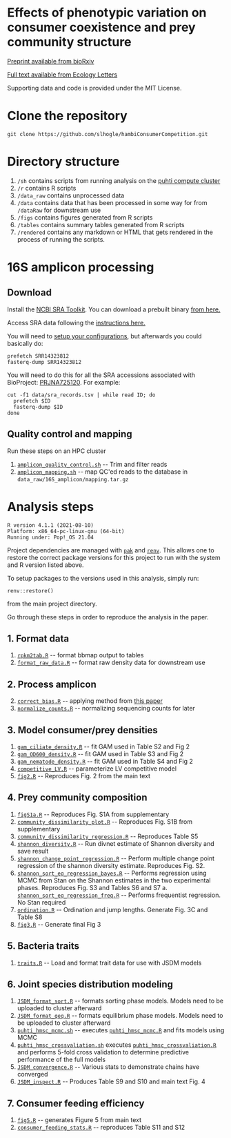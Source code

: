 # Effects of phenotypic variation on consumer coexistence and prey community structure

[Preprint available from bioRxiv](https://www.biorxiv.org/content/10.1101/2021.06.09.447767)

[Full text available from Ecology Letters]()

Supporting data and code is provided under the MIT License.

# Clone the repository
```{bash}
git clone https://github.com/slhogle/hambiConsumerCompetition.git
```

# Directory structure

1. `/sh` contains scripts from running analysis on the [puhti compute cluster](https://docs.csc.fi/computing/systems-puhti/)
2. `/r` contains R scripts
3. `/data_raw` contains unprocessed data
4. `/data` contains data that has been processed in some way for from `/dataRaw` for downstream use
5. `/figs` contains figures generated from R scripts
6. `/tables` contains summary tables generated from R scripts
7. `/rendered` contains any markdown or HTML that gets rendered in the process of running the scripts.

# 16S amplicon processing

## Download
Install the [NCBI SRA Toolkit](https://github.com/ncbi/sra-tools). You can download a prebuilt binary [from here.](https://github.com/ncbi/sra-tools/wiki/02.-Installing-SRA-Toolkit)

Access SRA data following the [instructions here.](https://github.com/ncbi/sra-tools/wiki/HowTo:-Access-SRA-Data)

You will need to [setup your configurations](https://github.com/ncbi/sra-tools/wiki/03.-Quick-Toolkit-Configuration), but afterwards you could basically do:

```{bash}
prefetch SRR14323812
fasterq-dump SRR14323812
```

You will need to do this for all the SRA accessions associated with BioProject: [PRJNA725120](https://www.ncbi.nlm.nih.gov/bioproject/725120). For example:

```{bash}
cut -f1 data/sra_records.tsv | while read ID; do
  prefetch $ID
  fasterq-dump $ID
done
```

## Quality control and mapping
Run these steps on an HPC cluster

1. [`amplicon_quality_control.sh`](sh/amplicon_quality_control.sh) -- Trim and filter reads
2. [`amplicon_mapping.sh`](sh/amplicon_mapping.sh) -- map QC'ed reads to the database in `data_raw/16S_amplicon/mapping.tar.gz`

# Analysis steps

```
R version 4.1.1 (2021-08-10)
Platform: x86_64-pc-linux-gnu (64-bit)
Running under: Pop!_OS 21.04
```

Project dependencies are managed with [`pak`](https://pak.r-lib.org/) and [`renv`](https://rstudio.github.io/renv/index.html). This allows one to restore the
correct package versions for this project to run with the system and R version
listed above.

To setup packages to the versions used in this analysis, simply run:

```{r}
renv::restore()
```

from the main project directory.


Go through these steps in order to reproduce the analysis in the paper. 

## 1. Format data
1. [`rpkm2tab.R`](R/rpkm2tab.R) -- format bbmap output to tables
2. [`format_raw_data.R`](R/format_raw_data.R) -- format raw density data for downstream use

## 2. Process amplicon
2. [`correct_bias.R`](R/correct_bias.R) -- applying method from [this paper](https://elifesciences.org/articles/46923)
3. [`normalize_counts.R`](R/normalize_counts.R) -- normalizing sequencing counts for later 

## 3. Model consumer/prey densities
1. [`gam_ciliate_density.R`](R/gam_ciliate_density.R) -- fit GAM used in Table S2 and Fig 2
2. [`gam_OD600_density.R`](R/gam_OD600_density.R) -- fit GAM used in Table S3 and Fig 2
3. [`gam_nematode_density.R`](R/gam_nematode_density.R) -- fit GAM used in Table S4 and Fig 2
4. [`competitive_LV.R`](R/competitive_LV.R) -- parameterize LV competitive model
5. [`fig2.R`](R/fig2.R) -- Reproduces Fig. 2 from the main text

## 4. Prey community composition
1. [`figS1a.R`](R/figS1a.R) -- Reproduces Fig. S1A from supplementary
2. [`community_dissimilarity_plot.R`](R/community_dissimilarity_plot.R) -- Reproduces Fig. S1B from supplementary
3. [`community_dissimilarity_regression.R`](R/community_dissimilarity_regression.R) -- Reproduces Table S5
4. [`shannon_diversity.R`](R/shannon_diversity.R) -- Run divnet estimate of Shannon diversity and save result
5. [`shannon_change_point_regression.R`](R/shannon_change_point_regression.R) -- Perform multiple change point regression of the shannon diversity estimate. Reproduces Fig. S2.
6. [`shannon_sort_eq_regression_bayes.R`](R/shannon_sort_eq_regression_bayes.R) -- Performs regression using MCMC from Stan on the Shannon estimates in the two experimental phases. Reproduces Fig. S3 and Tables S6 and S7
  a. [`shannon_sort_eq_regression_freq.R`](R/shannon_sort_eq_regression_freq.R) -- Performs frequentist regression. No Stan required
7. [`ordination.R`](R/ordination.R) -- Ordination and jump lengths. Generate Fig. 3C and Table S8
8. [`fig3.R`](R/fig3.R) -- Generate final Fig 3

## 5. Bacteria traits
1. [`traits.R`](R/traits.R) -- Load and format trait data for use with JSDM models

## 6. Joint species distribution modeling
1. [`JSDM_format_sort.R`](R/JSDM_format_sort.R) -- formats sorting phase models. Models need to be uploaded to cluster afterward
2. [`JSDM_format_qeq.R`](R/JSDM_format_qeq.R) -- formats equilibrium phase models. Models need to be uploaded to cluster afterward
2. [`puhti_hmsc_mcmc.sh`](sh/puhti_hmsc_mcmc.sh) -- executes [`puhti_hmsc_mcmc.R`](R/puhti_hmsc_mcmc.R) and fits models using MCMC
3. [`puhti_hmsc_crossvaliation.sh`](sh/puhti_hmsc_crossvaliation.sh) executes [`puhti_hmsc_crossvaliation.R`](R/puhti_hmsc_crossvaliation.R) and performs 5-fold cross validation to determine predictive performance of the full models
4. [`JSDM_convergence.R`](R/JSDM_convergence.R) -- Various stats to demonstrate chains have converged
5. [`JSDM_inspect.R`](R/JSDM_inspect.R) -- Produces Table S9 and S10 and main text Fig. 4

## 7. Consumer feeding efficiency
1. [`fig5.R`](R/fig5.R) -- generates Figure 5 from main text
2. [`consumer_feeding_stats.R`](R/consumer_feeding_stats.R) -- reproduces Table S11 and S12